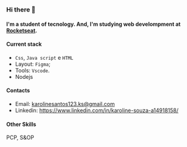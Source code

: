 ### Hi there 👋
#### I'm a student of tecnology. And, I'm studying web develompment at [Rocketseat](https://www.rocketseat.com.br/).

#### Current stack
- `Css`, `Java script` e `HTML`
- Layout: `Figma`;
- Tools: `Vscode`.
- Nodejs

#### Contacts
- Email: karolinesantos123.ks@gmail.com
- Linkedin: https://www.linkedin.com/in/karoline-souza-a14918158/

#### Other Skills
PCP, S&OP
